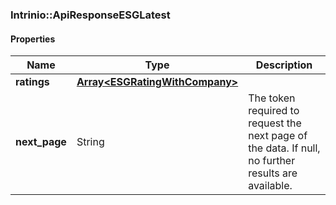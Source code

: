 

[//]: # (CLASS:Intrinio::ApiResponseESGLatest)

[//]: # (KIND:object)

### Intrinio::ApiResponseESGLatest

#### Properties

[//]: # (START_DEFINITION)

Name | Type | Description
------------ | ------------- | -------------
**ratings** | [**Array&lt;ESGRatingWithCompany&gt;**](ESGRatingWithCompany.md) |  &nbsp;
**next_page** | String | The token required to request the next page of the data. If null, no further results are available. &nbsp;

[//]: # (END_DEFINITION)


[//]: # (CONTAINED_CLASS:Intrinio::ESGRatingWithCompany)



